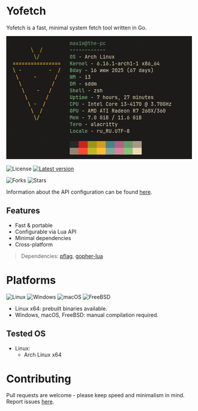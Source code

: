 # Yofetch
Yofetch is a fast, minimal system fetch tool written in Go.

[![Yofetch with my config](screenshot.png)](configs/example_config_linux_glibc.lua)

![License](https://img.shields.io/github/license/TheMomer/yofetch?style=for-the-badge)
[![Latest version](https://img.shields.io/github/v/release/TheMomer/yofetch?display_name=release&include_prereleases&style=for-the-badge&label=Latest%20version)](https://github.com/TheMomer/yofetch/releases/latest)

![Forks](https://img.shields.io/github/forks/TheMomer/yofetch?style=for-the-badge)
![Stars](https://img.shields.io/github/stars/TheMomer/yofetch?style=for-the-badge)

Information about the API configuration can be found [here](LuaConfigInfo.md).

## Features
- Fast & portable
- Configurable via Lua API
- Minimal dependencies
- Cross-platform

> Dependencies: [pflag](https://github.com/spf13/pflag), [gopher-lua](https://github.com/yuin/gopher-lua)

# Platforms

![Linux](https://img.shields.io/badge/Linux-FCC624?style=for-the-badge&logo=linux&logoColor=black)
![Windows](https://custom-icon-badges.demolab.com/badge/Windows-0033a6.svg?logo=windows10&logoColor=white&style=for-the-badge)
![macOS](https://img.shields.io/badge/macOS-555555?style=for-the-badge&logo=apple&logoColor=white)
![FreeBSD](https://img.shields.io/badge/FreeBSD-red?style=for-the-badge&logo=freebsd)

- Linux x64: prebuilt binaries available.  
- Windows, macOS, FreeBSD: manual compilation required.

## Tested OS
- Linux:
  - Arch Linux x64

# Contributing
Pull requests are welcome - please keep speed and minimalism in mind.  
Report issues [here](https://github.com/TheMomer/yofetch/issues).
